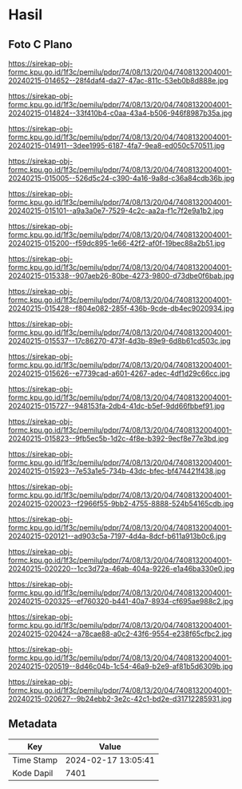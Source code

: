 # Hasil

## Foto C Plano

https://sirekap-obj-formc.kpu.go.id/1f3c/pemilu/pdpr/74/08/13/20/04/7408132004001-20240215-014652--28f4daf4-da27-47ac-811c-53eb0b8d888e.jpg

https://sirekap-obj-formc.kpu.go.id/1f3c/pemilu/pdpr/74/08/13/20/04/7408132004001-20240215-014824--33f410b4-c0aa-43a4-b506-946f8987b35a.jpg

https://sirekap-obj-formc.kpu.go.id/1f3c/pemilu/pdpr/74/08/13/20/04/7408132004001-20240215-014911--3dee1995-6187-4fa7-9ea8-ed050c570511.jpg

https://sirekap-obj-formc.kpu.go.id/1f3c/pemilu/pdpr/74/08/13/20/04/7408132004001-20240215-015005--526d5c24-c390-4a16-9a8d-c36a84cdb36b.jpg

https://sirekap-obj-formc.kpu.go.id/1f3c/pemilu/pdpr/74/08/13/20/04/7408132004001-20240215-015101--a9a3a0e7-7529-4c2c-aa2a-f1c7f2e9a1b2.jpg

https://sirekap-obj-formc.kpu.go.id/1f3c/pemilu/pdpr/74/08/13/20/04/7408132004001-20240215-015200--f59dc895-1e66-42f2-af0f-19bec88a2b51.jpg

https://sirekap-obj-formc.kpu.go.id/1f3c/pemilu/pdpr/74/08/13/20/04/7408132004001-20240215-015338--907aeb26-80be-4273-9800-d73dbe0f6bab.jpg

https://sirekap-obj-formc.kpu.go.id/1f3c/pemilu/pdpr/74/08/13/20/04/7408132004001-20240215-015428--f804e082-285f-436b-9cde-db4ec9020934.jpg

https://sirekap-obj-formc.kpu.go.id/1f3c/pemilu/pdpr/74/08/13/20/04/7408132004001-20240215-015537--17c86270-473f-4d3b-89e9-6d8b61cd503c.jpg

https://sirekap-obj-formc.kpu.go.id/1f3c/pemilu/pdpr/74/08/13/20/04/7408132004001-20240215-015626--e7739cad-a601-4267-adec-4df1d29c66cc.jpg

https://sirekap-obj-formc.kpu.go.id/1f3c/pemilu/pdpr/74/08/13/20/04/7408132004001-20240215-015727--948153fa-2db4-41dc-b5ef-9dd66fbbef91.jpg

https://sirekap-obj-formc.kpu.go.id/1f3c/pemilu/pdpr/74/08/13/20/04/7408132004001-20240215-015823--9fb5ec5b-1d2c-4f8e-b392-9ecf8e77e3bd.jpg

https://sirekap-obj-formc.kpu.go.id/1f3c/pemilu/pdpr/74/08/13/20/04/7408132004001-20240215-015923--7e53a1e5-734b-43dc-bfec-bf474421f438.jpg

https://sirekap-obj-formc.kpu.go.id/1f3c/pemilu/pdpr/74/08/13/20/04/7408132004001-20240215-020023--f2966f55-9bb2-4755-8888-524b54165cdb.jpg

https://sirekap-obj-formc.kpu.go.id/1f3c/pemilu/pdpr/74/08/13/20/04/7408132004001-20240215-020121--ad903c5a-7197-4d4a-8dcf-b611a913b0c6.jpg

https://sirekap-obj-formc.kpu.go.id/1f3c/pemilu/pdpr/74/08/13/20/04/7408132004001-20240215-020220--1cc3d72a-46ab-404a-9226-e1a46ba330e0.jpg

https://sirekap-obj-formc.kpu.go.id/1f3c/pemilu/pdpr/74/08/13/20/04/7408132004001-20240215-020325--ef760320-b441-40a7-8934-cf695ae988c2.jpg

https://sirekap-obj-formc.kpu.go.id/1f3c/pemilu/pdpr/74/08/13/20/04/7408132004001-20240215-020424--a78cae88-a0c2-43f6-9554-e238f65cfbc2.jpg

https://sirekap-obj-formc.kpu.go.id/1f3c/pemilu/pdpr/74/08/13/20/04/7408132004001-20240215-020519--8d46c04b-1c54-46a9-b2e9-af81b5d6309b.jpg

https://sirekap-obj-formc.kpu.go.id/1f3c/pemilu/pdpr/74/08/13/20/04/7408132004001-20240215-020627--9b24ebb2-3e2c-42c1-bd2e-d31712285931.jpg


## Metadata

| Key        | Value               |
| ---------- | ------------------- |
| Time Stamp | 2024-02-17 13:05:41 |
| Kode Dapil | 7401                |




